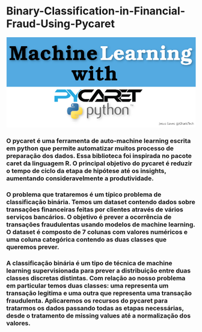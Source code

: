 # Binary-Classification-in-Financial-Fraud-Using-Pycaret
![oi](https://github.com/RondinellyMorais/Binary-Classification-in-Financial-Fraud-Using-Pycaret/blob/master/pycaret.png)

### O pycaret é uma ferramenta de auto-machine learning escrita em python que permite automatizar muitos processo de preparação dos dados. Essa biblioteca foi inspirada no pacote caret da linguagem R. O principal objetivo do pycaret é reduzir o tempo de ciclo da etapa de hipótese até os insights,  aumentando consideravelmente a produtividade.

 ### O problema que trataremos é um típico problema de classificação binária. Temos um dataset contendo dados sobre transações financeiras feitas por clientes através de vários serviços bancários. O objetivo é prever a ocorrência de transações fraudulentas usando modelos de machine learning. O dataset é composto de 7 colunas com valores numéricos e uma coluna categórica contendo as duas classes que queremos prever. 
 
 ### A classificação binária é um tipo de técnica de machine learning supervisionada para prever a distribuição entre duas classes discretas distintas. Com relação ao nosso problema em particular temos duas classes: uma representa um transação legitima e uma outra que representa uma transação fraudulenta. Aplicaremos os recursos do pycaret para tratarmos os dados passando todas as etapas necessárias, desde o tratamento de missing values até a normalização dos valores.
